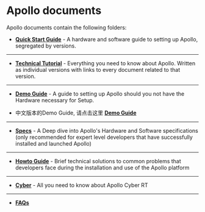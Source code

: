 # Apollo documents

Apollo documents contain the following folders:

- [**Quick Start Guide**](quickstart/README.md) - A hardware and software guide to setting up Apollo, segregated by versions.
---
- [**Technical Tutorial**](technical_tutorial/README.md) - Everything you need to know about Apollo. Written as individual versions with links to every document related to that version.
---
- [**Demo Guide**](demo_guide/README.md) - A guide to setting up Apollo should you not have the Hardware necessary for Setup.

- 中文版本的Demo Guide, 请点击这里 [**Demo Guide**](demo_guide/README_cn.md)
---
- [**Specs**](specs/README.md) - A Deep dive into Apollo's Hardware and Software specifications (only recommended for expert level developers that have successfully installed and launched Apollo) 
---
- [**Howto Guide**](howto/README.md) - Brief technical solutions to common problems that developers face during the installation and use of the Apollo platform 
---
- [**Cyber**](cyber/README.md) - All you need to know about Apollo Cyber RT
---

- [**FAQs**](FAQs/README.md)

